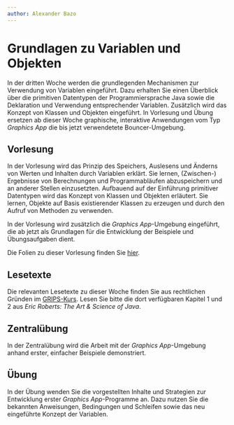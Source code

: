 ```yaml
---
author:	Alexander Bazo
---
```


# Grundlagen zu Variablen und Objekten

In der dritten Woche werden die grundlegenden Mechanismen zur Verwendung von Variablen eingeführt. Dazu erhalten Sie einen Überblick über die primitiven Datentypen der Programmiersprache Java sowie die Deklaration und Verwendung entsprechender Variablen. Zusätzlich wird das Konzept von Klassen und Objekten eingeführt. In Vorlesung und Übung ersetzen ab dieser Woche graphische, interaktive Anwendungen vom Typ *Graphics App* die bis jetzt verwendetete Bouncer-Umgebung.

## Vorlesung
In der Vorlesung wird das Prinzip des Speichers, Auslesens und Änderns von Werten und Inhalten durch Variablen erklärt. Sie lernen, (Zwischen-) Ergebnisse von Berechnungen und Programmabläufen abzuspeichern und an anderer Stellen einzusetzten. Aufbauend auf der Einführung primitiver Datentypen wird das Konzept von Klassen und Objekten erläutert. Sie lernen, Objekte auf Basis existierender Klassen zu erzeugen und durch den Aufruf von Methoden zu verwenden. 

In der Vorlesung wird zusätzlich die *Graphics App*-Umgebung eingeführt, die ab jetzt als Grundlagen für die Entwicklung der Beispiele und Übungsaufgaben dient. 

Die Folien zu dieser Vorlesung finden Sie [hier](https://regensburger-forscher.de/oop-slides/index.html?slides=03-Variablen-und-Objekte).

## Lesetexte

Die relevanten Lesetexte zu dieser Woche finden Sie aus rechtlichen Gründen im [GRIPS-Kurs](https://elearning.uni-regensburg.de/course/view.php?id=39457#section-0). Lesen Sie bitte die dort verfügbaren Kapitel 1 und 2 aus *Eric Roberts: The Art & Science of Java*.

## Zentralübung

In der Zentralübung wird die Arbeit mit der *Graphics App*-Umgebung anhand erster, einfacher Beispiele demonstriert.


## Übung

In der Übung wenden Sie die vorgestellten Inhalte und Strategien zur Entwicklung erster *Graphics App*-Programme an. Dazu nutzen Sie die bekannten Anweisungen, Bedingungen und Schleifen sowie das neu eingeführte Konzept der Variablen.
